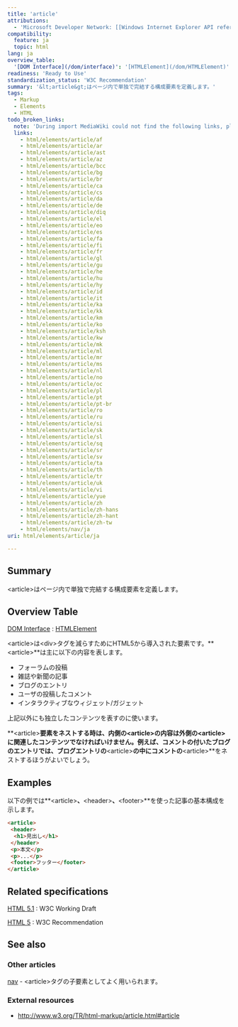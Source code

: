 ```yaml
---
title: 'article'
attributions:
  - 'Microsoft Developer Network: [[Windows Internet Explorer API reference](http://msdn.microsoft.com/en-us/library/ie/hh828809%28v=vs.85%29.aspx) Article]'
compatibility:
  feature: ja
  topic: html
lang: ja
overview_table:
  '[DOM Interface](/dom/interface)': '[HTMLElement](/dom/HTMLElement)'
readiness: 'Ready to Use'
standardization_status: 'W3C Recommendation'
summary: '&lt;article&gt;はページ内で単独で完結する構成要素を定義します。'
tags:
  - Markup
  - Elements
  - HTML
todo_broken_links:
  note: 'During import MediaWiki could not find the following links, please fix and adjust this list.'
  links:
    - html/elements/article/af
    - html/elements/article/ar
    - html/elements/article/ast
    - html/elements/article/az
    - html/elements/article/bcc
    - html/elements/article/bg
    - html/elements/article/br
    - html/elements/article/ca
    - html/elements/article/cs
    - html/elements/article/da
    - html/elements/article/de
    - html/elements/article/diq
    - html/elements/article/el
    - html/elements/article/eo
    - html/elements/article/es
    - html/elements/article/fa
    - html/elements/article/fi
    - html/elements/article/fr
    - html/elements/article/gl
    - html/elements/article/gu
    - html/elements/article/he
    - html/elements/article/hu
    - html/elements/article/hy
    - html/elements/article/id
    - html/elements/article/it
    - html/elements/article/ka
    - html/elements/article/kk
    - html/elements/article/km
    - html/elements/article/ko
    - html/elements/article/ksh
    - html/elements/article/kw
    - html/elements/article/mk
    - html/elements/article/ml
    - html/elements/article/mr
    - html/elements/article/ms
    - html/elements/article/nl
    - html/elements/article/no
    - html/elements/article/oc
    - html/elements/article/pl
    - html/elements/article/pt
    - html/elements/article/pt-br
    - html/elements/article/ro
    - html/elements/article/ru
    - html/elements/article/si
    - html/elements/article/sk
    - html/elements/article/sl
    - html/elements/article/sq
    - html/elements/article/sr
    - html/elements/article/sv
    - html/elements/article/ta
    - html/elements/article/th
    - html/elements/article/tr
    - html/elements/article/uk
    - html/elements/article/vi
    - html/elements/article/yue
    - html/elements/article/zh
    - html/elements/article/zh-hans
    - html/elements/article/zh-hant
    - html/elements/article/zh-tw
    - html/elements/nav/ja
uri: html/elements/article/ja

---
```

## Summary

&lt;article&gt;はページ内で単独で完結する構成要素を定義します。

## Overview Table

[DOM Interface](/dom/interface)
:   [HTMLElement](/dom/HTMLElement)

\<article\>は\<div\>タグを減らすためにHTML5から導入された要素です。**\<article\>**は主に以下の内容を表します。

-   フォーラムの投稿
-   雑誌や新聞の記事
-   ブログのエントリ
-   ユーザの投稿したコメント
-   インタラクティブなウィジェット/ガジェット

上記以外にも独立したコンテンツを表すのに使います。

**\<article\>**要素をネストする時は、内側の\<article\>の内容は外側の\<article\>に関連したコンテンツでなければいけません。例えば、コメントの付いたブログのエントリでは、ブログエントリの**\<article\>**の中にコメントの**\<article\>**をネストするほうがよいでしょう。

## Examples

以下の例では**\<article\>**、**\<header\>**、**\<footer\>**を使った記事の基本構成を示します。

``` html
<article>
 <header>
  <h1>見出し</h1>
 </header>
 <p>本文</p>
 <p>...</p>
 <footer>フッター</footer>
</article>
```

## Related specifications

[HTML 5.1](http://www.w3.org/TR/html51/sections.html#the-article-element)
:   W3C Working Draft

[HTML 5](http://www.w3.org/TR/html5/sections.html#the-article-element)
:   W3C Recommendation

## See also

### Other articles

[nav](/w/index.php?title=html/elements/nav/ja&action=edit&redlink=1) - \<article\>タグの子要素としてよく用いられます。

### External resources

-   <http://www.w3.org/TR/html-markup/article.html#article>

